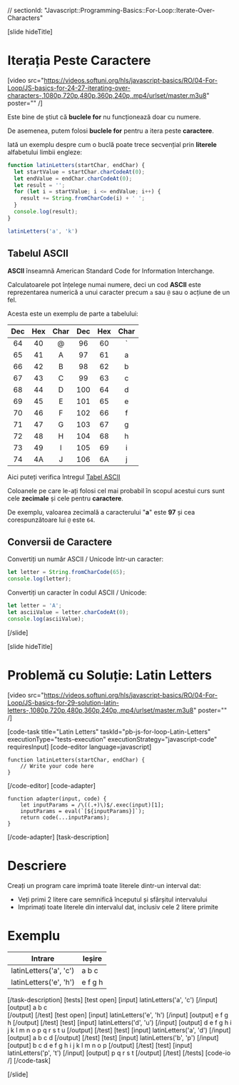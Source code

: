 // sectionId: "Javascript::Programming-Basics::For-Loop::Iterate-Over-Characters"

[slide hideTitle]

# Iterația Peste Caractere

[video src="https://videos.softuni.org/hls/javascript-basics/RO/04-For-Loop/JS-basics-for-24-27-iterating-over-characters-,1080p,720p,480p,360p,240p,.mp4/urlset/master.m3u8" poster="" /]

Este bine de știut că **buclele for** nu funcționează doar cu numere.

De asemenea, putem folosi **buclele for** pentru a itera peste **caractere**.

Iată un exemplu despre cum o buclă poate trece secvențial prin **literele** alfabetului limbii engleze:

```js live
function latinLetters(startChar, endChar) {
  let startValue = startChar.charCodeAt(0);
  let endValue = endChar.charCodeAt(0);
  let result = '';
  for (let i = startValue; i <= endValue; i++) {
    result += String.fromCharCode(i) + ' ';
  }
  console.log(result);
}

latinLetters('a', 'k') 
```

## Tabelul ASCII 

**ASCII** înseamnă American Standard Code for Information Interchange.

Calculatoarele pot înțelege numai numere, deci un cod **ASCII** este reprezentarea numerică a unui caracter precum `a` sau `@` sau o acțiune de un fel.

Acesta este un exemplu de parte a tabelului:

| **Dec** | **Hex** | **Char** | **Dec** | **Hex** | **Char** |
| :-----: | :-----: | :------: | :-----: | :-----: | :------: |
|   64    |   40    |    \@    |   96    |   60    |    \`    |
|   65    |   41    |    A     |   97    |   61    |    a     |
|   66    |   42    |    B     |   98    |   62    |    b     |
|   67    |   43    |    C     |   99    |   63    |    c     |
|   68    |   44    |    D     |   100   |   64    |    d     |
|   69    |   45    |    E     |   101   |   65    |    e     |
|   70    |   46    |    F     |   102   |   66    |    f     |
|   71    |   47    |    G     |   103   |   67    |    g     |
|   72    |   48    |    H     |   104   |   68    |    h     |
|   73    |   49    |    I     |   105   |   69    |    i     |
|   74    |   4A    |    J     |   106   |   6A    |    j     |

Aici puteți verifica întregul [Tabel ASCII](http://www.asciitable.com)

Coloanele pe care le-ați folosi cel mai probabil în scopul acestui curs sunt cele **zecimale** și cele pentru **caractere**.

De exemplu, valoarea zecimală a caracterului "**a**" este **97** și cea corespunzătoare lui `@` este `64`.

## Conversii de Caractere

Convertiți un număr ASCII / Unicode într-un caracter:

```js live
let letter = String.fromCharCode(65);
console.log(letter);
```

Convertiți un caracter în codul ASCII / Unicode:

```js live
let letter = 'A';
let asciiValue = letter.charCodeAt(0);
console.log(asciiValue);
```

[/slide]

[slide hideTitle]

# Problemă cu Soluție: Latin Letters

[video src="https://videos.softuni.org/hls/javascript-basics/RO/04-For-Loop/JS-basics-for-29-solution-latin-letters-,1080p,720p,480p,360p,240p,.mp4/urlset/master.m3u8" poster="" /]

[code-task title="Latin Letters" taskId="pb-js-for-loop-Latin-Letters" executionType="tests-execution" executionStrategy="javascript-code" requiresInput]
[code-editor language=javascript]

```
function latinLetters(startChar, endChar) {
    // Write your code here
}

```

[/code-editor]
[code-adapter]

```
function adapter(input, code) {
    let inputParams = /\((.+)\)$/.exec(input)[1];
    inputParams = eval(`[${inputParams}]`);
    return code(...inputParams);
}
```

[/code-adapter]
[task-description]

# Descriere

Creați un program care imprimă toate literele dintr-un interval dat:

- Veți primi 2 litere care semnifică începutul și sfârșitul intervalului
- Imprimați toate literele din intervalul dat, inclusiv cele 2 litere primite

# Exemplu

| **Intrare**              | **Ieșire** |
| ---------------------- | ---------- |
| latinLetters('a', 'c') | a b c      |
| latinLetters('e', 'h') | e f g h    |

[/task-description]
[tests]
[test open]
[input]
latinLetters('a', 'c')
[/input]
[output]
a b c  
[/output]
[/test]
[test open]
[input]
latinLetters('e', 'h')
[/input]
[output]
e f g h
[/output]
[/test]
[test]
[input]
latinLetters('d', 'u')
[/input]
[output]
d e f g h i j k l m n o p q r s t u
[/output]
[/test]
[test]
[input]
latinLetters('a', 'd')
[/input]
[output]
a b c d
[/output]
[/test]
[test]
[input]
latinLetters('b', 'p')
[/input]
[output]
b c d e f g h i j k l m n o p
[/output]
[/test]
[test]
[input]
latinLetters('p', 't')
[/input]
[output]
p q r s t
[/output]
[/test]
[/tests]
[code-io /]
[/code-task]

[/slide]
